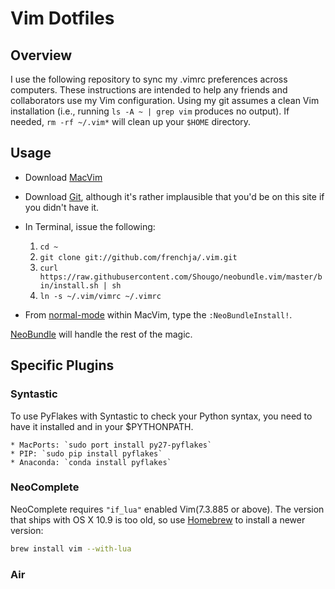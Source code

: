 # Vim Dotfiles
## Overview
I use the following repository to sync my .vimrc preferences across computers. These instructions are intended to help any friends and collaborators use my Vim configuration. Using my git assumes a clean Vim installation (i.e., running `ls -A ~ | grep vim` produces no output). If needed, `rm -rf ~/.vim*` will clean up your `$HOME` directory.
## Usage
* Download [MacVim](https://github.com/b4winckler/macvim/releases)
* Download [Git](http://git-scm.com/downloads), although it's rather implausible that you'd be on this site if you didn't have it.
* In Terminal, issue the following:
	1. `cd ~`
	2. `git clone git://github.com/frenchja/.vim.git`
	3. `curl https://raw.githubusercontent.com/Shougo/neobundle.vim/master/bin/install.sh | sh`
	4. `ln -s ~/.vim/vimrc ~/.vimrc`
        
* From [normal-mode](http://vimdoc.sourceforge.net/htmldoc/intro.html#mode-switching) within MacVim, type the `:NeoBundleInstall!`. 
                                                                                                                                                      
[NeoBundle](https://github.com/Shougo/neobundle.vim) will handle the rest of the magic.

## Specific Plugins
### Syntastic
To use PyFlakes with Syntastic to check your Python syntax, you need to have it installed and in your
$PYTHONPATH. 

	* MacPorts: `sudo port install py27-pyflakes`
	* PIP: `sudo pip install pyflakes`
	* Anaconda: `conda install pyflakes`

### NeoComplete
NeoComplete requires `"if_lua"` enabled Vim(7.3.885 or above).  The version that ships with OS X 10.9 is too old, 
so use [Homebrew](http://brew.sh/) to install a newer version:

```bash
brew install vim --with-lua
```
### Air
